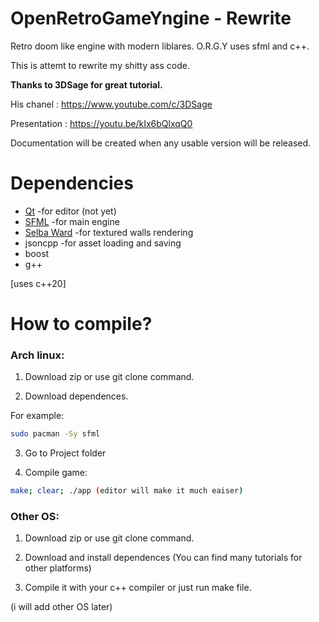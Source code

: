 # OpenRetroGameYngine - Rewrite

Retro doom like engine with modern liblares. O.R.G.Y uses sfml and c++.

This is attemt to rewrite my shitty ass code.

**Thanks to 3DSage for great tutorial.**

His chanel : https://www.youtube.com/c/3DSage

Presentation : https://youtu.be/kIx6bQlxqQ0

Documentation will be created when any usable version will be released.

# Dependencies
* [Qt](https://www.qt.io/download-open-source)  -for editor (not yet)
* [SFML](https://www.sfml-dev.org/) -for main engine
* [Selba Ward](https://github.com/Hapaxia/SelbaWard) -for textured walls rendering
* jsoncpp -for asset loading and saving
* boost
* g++

[uses c++20]

# How to compile?

### **Arch linux:**

1. Download zip or use git clone command.

2. Download dependences.

For example:
```sh
sudo pacman -Sy sfml
```
3. Go to Project folder

4. Compile game:
```sh
make; clear; ./app (editor will make it much eaiser)

```

### **Other OS:**

1. Download zip or use git clone command.

2. Download and install dependences (You can find many tutorials for other platforms)

3. Compile it with your c++ compiler or just run make file.

(i will add other OS later)








